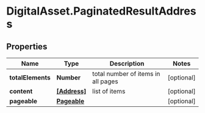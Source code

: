 # DigitalAsset.PaginatedResultAddress

## Properties

Name | Type | Description | Notes
------------ | ------------- | ------------- | -------------
**totalElements** | **Number** | total number of items in all pages | [optional] 
**content** | [**[Address]**](Address.md) | list of items | [optional] 
**pageable** | [**Pageable**](Pageable.md) |  | [optional] 


